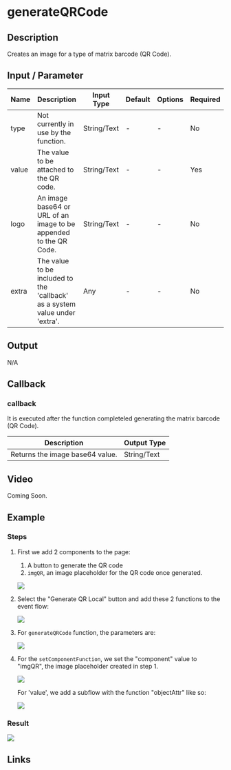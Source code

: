# generateQRCode

## Description

Creates an image for a type of matrix barcode (QR Code).

## Input / Parameter

| Name | Description | Input Type | Default | Options | Required |
| ------ | ------ | ------ | ------ | ------ | ------ |
| type | Not currently in use by the function. | String/Text | - | - | No |
| value | The value to be attached to the QR code. | String/Text | - | - | Yes |
| logo | An image base64 or URL of an image to be appended to the QR Code. | String/Text | - | - | No |
| extra | The value to be included to the 'callback' as a system value under 'extra'. | Any | - | - | No |

## Output

N/A

## Callback

### callback

It is executed after the function completeled generating the matrix barcode (QR Code).

| Description | Output Type |
| ------ | ------ |
| Returns the image base64 value. | String/Text |

## Video

Coming Soon.

<!-- Format: [![Video]({image-path}?raw=true)]({url-link}) -->

## Example

### Steps

1. First we add 2 components to the page: 
   1. A button to generate the QR code
   2. `imgQR`, an image placeholder for the QR code once generated.

    ![](./generateQRCode-step-1.png)

2. Select the "Generate QR Local" button and add these 2 functions to the event flow:

    ![](./generateQRCode-step-2.png)

3. For `generateQRCode` function, the parameters are: 

    ![](./generateQRCode-step-3.png)

4. For the `setComponentFunction`, we set the "component" value to "imgQR", the image placeholder created in step 1. 

    ![](./generateQRCode-step-4.png)

    For 'value', we add a subflow with the function "objectAttr" like so: 

    ![](./generateQRCode-step-5.png)


### Result

![](./gnerateQRCode-result-1.gif)

## Links
